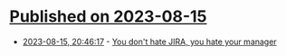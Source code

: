 # [Published on 2023-08-15](index.md)

* [2023-08-15, 20:46:17](https://lobste.rs/s/n4v6a8/you_don_t_hate_jira_you_hate_your_manager) - [You don't hate JIRA, you hate your manager](https://jarvispowered.com/you-dont-hate-jira-you-hate-your-manager/)

